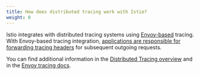 ```yaml
---
title: How does distributed tracing work with Istio?
weight: 0
---
```


Istio integrates with distributed tracing systems using [Envoy-based](#how-envoy-based-tracing-works) tracing. With Envoy-based tracing integration, [applications are responsible for forwarding tracing headers](#istio-copy-headers) for subsequent outgoing requests.

You can find additional information in the [Distributed Tracing overview](/docs/tasks/observability/distributed-tracing/overview/) and
in the [Envoy tracing docs](https://www.envoyproxy.io/docs/envoy/latest/intro/arch_overview/observability/tracing).
